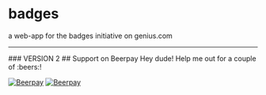 # badges
a web-app for the badges initiative on genius.com
<hr>
### VERSION 2
## Support on Beerpay
Hey dude! Help me out for a couple of :beers:!

[![Beerpay](https://beerpay.io/nnmrts/badges/badge.svg?style=beer-square)](https://beerpay.io/nnmrts/badges)  [![Beerpay](https://beerpay.io/nnmrts/badges/make-wish.svg?style=flat-square)](https://beerpay.io/nnmrts/badges?focus=wish)
